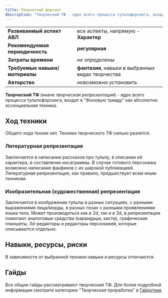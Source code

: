 ```yaml
---
title: Творческий форсинг
description: "Творческий ТФ - ядро всего процесса тульпофорсинга, входит в Фоновую триаду как абсолютно эссенциальная техника."
---
```


|||
|-|-|
|**Развиваемый аспект АВЛ**|все аспекты, напрямую - **Характер**|
|**Рекомендуемая периодичность**|**регулярная**|
|**Затраты времени**| _не определены_ |
|**Требуемые навыки/материалы**|**фантазия**, навыки в выбранных видах творчества|
|**Авторство**|_невозможно установить_|

**Творческий ТФ** (иначе _творческая репрезентация_) - ядро всего процесса тульпофорсинга, входит в "Фоновую триаду" как абсолютно эссенциальная техника. 

## Ход техники
Общего хода техник нет. Техники творческого ТФ сильно разнятся.
### Литературная репрезентация
Заключается в написании рассказов про тульпу, в описании её характера, в составлении иосаграммы. В случае готового персонажа возможно написание фанфиков с их широкой публикацией. Литературная репрезентация, как правило, предшествует всем иным техникам.
### Изобразительная (художественная) репрезентация 
Заключается в изображении тульпы в разных ситуациях, с разными выражениями лица/морды, в разных позах с разными проявлениями языка тела. Может производиться как в 2d, так и в 3d, в репрезентации помогают аналоговые средства (карандаши, кисти), графические планшеты, 3d-редакторы и редакторы персонажей, которые описываются отдельно.
## Навыки, ресурсы, риски
В зависимости от выбранной техники навыки и ресурсы отличаются. 
## Гайды
Все общие гайды рассматривают творческий ТФ. Для более подробной информации смотрите категорию "Творческая проработка" в [Гайдотеке](/archive)
